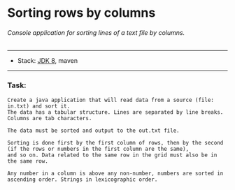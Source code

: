 # Sorting rows by columns

###### Console application for sorting lines of a text file by columns.

-------------------------------------------------------------
- Stack: [JDK 8](http://jdk.java.net/8/), maven
-----------------------------------------------------

### Task:
```
Create a java application that will read data from a source (file: in.txt) and sort it.
The data has a tabular structure. Lines are separated by line breaks. Columns are tab characters.

The data must be sorted and output to the out.txt file.

Sorting is done first by the first column of rows, then by the second (if the rows or numbers in the first column are the same),
and so on. Data related to the same row in the grid must also be in the same row.

Any number in a column is above any non-number, numbers are sorted in ascending order. Strings in lexicographic order.
```